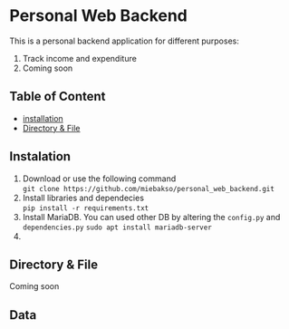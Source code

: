 # Personal Web Backend

This is a personal backend application for different purposes:
1. Track income and expenditure
2. Coming soon

## Table of Content

- [installation](#installation)
- [Directory & File](#dir_file)

## Instalation <a name="installation"></a>
1. Download or use the following command   
`git clone https://github.com/miebakso/personal_web_backend.git`
2. Install libraries and dependecies  
`pip install -r requirements.txt`
3. Install MariaDB. You can used other DB by altering the `config.py` and `dependencies.py`
`sudo apt install mariadb-server`
4.  


## Directory & File <a name="dir_file"></a>

Coming soon

## Data <a name="custom_anchor_name"></a>